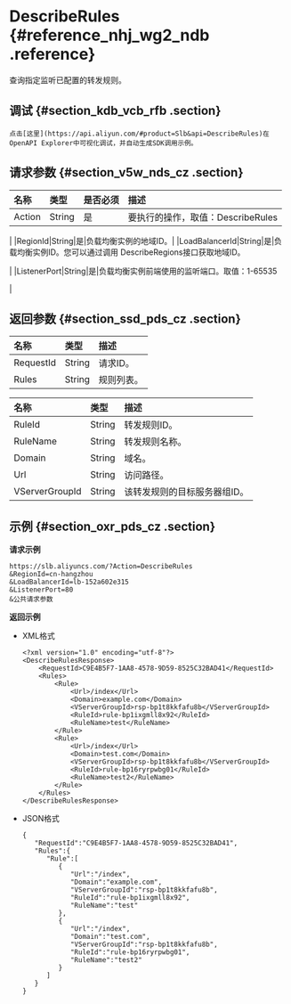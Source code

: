 # DescribeRules {#reference_nhj_wg2_ndb .reference}

查询指定监听已配置的转发规则。

## 调试 {#section_kdb_vcb_rfb .section}

```
点击[这里](https://api.aliyun.com/#product=Slb&api=DescribeRules)在OpenAPI Explorer中可视化调试，并自动生成SDK调用示例。
```

## 请求参数 {#section_v5w_nds_cz .section}

|名称|类型|是否必须|描述|
|:-|:-|:---|:-|
|Action|String|是|要执行的操作，取值：DescribeRules

|
|RegionId|String|是|负载均衡实例的地域ID。|
|LoadBalancerId|String|是|负载均衡实例ID。您可以通过调用 DescribeRegions接口获取地域ID。

|
|ListenerPort|String|是|负载均衡实例前端使用的监听端口。取值：1-65535

|

## 返回参数 {#section_ssd_pds_cz .section}

|名称|类型|描述|
|:-|:-|:-|
|RequestId|String|请求ID。|
|Rules|String|规则列表。|

|名称|类型|描述|
|:-|:-|:-|
|RuleId|String|转发规则ID。|
|RuleName|String|转发规则名称。|
|Domain|String|域名。|
|Url|String|访问路径。|
|VServerGroupId|String|该转发规则的目标服务器组ID。|

## 示例 {#section_oxr_pds_cz .section}

**请求示例**

``` {#public}
https://slb.aliyuncs.com/?Action=DescribeRules
&RegionId=cn-hangzhou
&LoadBalancerId=lb-152a602e315
&ListenerPort=80
&公共请求参数
```

**返回示例**

-   XML格式

    ```
    <?xml version="1.0" encoding="utf-8"?>
    <DescribeRulesResponse>	
        <RequestId>C9E4B5F7-1AA8-4578-9D59-8525C32BAD41</RequestId>
    	<Rules>
    		<Rule>
    			<Url>/index</Url>
    			<Domain>example.com</Domain>
    			<VServerGroupId>rsp-bp1t8kkfafu8b</VServerGroupId>
    			<RuleId>rule-bp1ixgmll8x92</RuleId>
    			<RuleName>test</RuleName>
    		</Rule>
    		<Rule>
    			<Url>/index</Url>
    			<Domain>test.com</Domain>
    			<VServerGroupId>rsp-bp1t8kkfafu8b</VServerGroupId>
    			<RuleId>rule-bp16ryrpwbg01</RuleId>
    			<RuleName>test2</RuleName>
    		</Rule>
    	</Rules>
    </DescribeRulesResponse>
    ```

-   JSON格式

    ```
    {
       "RequestId":"C9E4B5F7-1AA8-4578-9D59-8525C32BAD41",
       "Rules":{
          "Rule":[
             {
                "Url":"/index",
                "Domain":"example.com",
                "VServerGroupId":"rsp-bp1t8kkfafu8b",
                "RuleId":"rule-bp1ixgmll8x92",
                "RuleName":"test"
             },
             {
                "Url":"/index",
                "Domain":"test.com",
                "VServerGroupId":"rsp-bp1t8kkfafu8b",
                "RuleId":"rule-bp16ryrpwbg01",
                "RuleName":"test2"
             }
          ]
       }
    }
    ```


